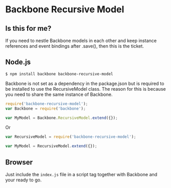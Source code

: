 # Backbone Recursive Model

## Is this for me?

If you need to nestle Backbone models in each other and keep instance
references and event bindings after .save(), then this is the
ticket.

## Node.js

    $ npm install backbone backbone-recursive-model

Backbone is not set as a dependency in the package.json but is required to be
installed to use the RecursiveModel class. The reason for this is because you
need to share the same instance of Backbone.

```javascript
require('backbone-recursive-model');
var Backbone = require('backbone');

var MyModel = Backbone.RecursiveModel.extend({});
```

Or

```javascript
var RecursiveModel = require('backbone-recursive-model');

var MyModel = RecursiveModel.extend({});
```

## Browser

Just include the ```index.js``` file in a script tag together with Backbone and
your ready to go.
